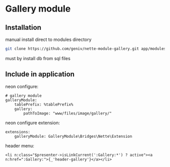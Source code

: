 Gallery module
==============

Installation
------------
manual install direct to modules directory
```bash
git clone https://github.com/geniv/nette-module-gallery.git app/modules/GalleryModule
```
must by install db from sql files


Include in application
----------------------
neon configure:
```neon
# gallery module
galleryModule:
    tablePrefix: %tablePrefix%
    gallery:
        pathToImage: "www/files/image/gallery/"
```

neon configure extension:
```neon
extensions:
    galleryModule: GalleryModule\Bridges\Nette\Extension
```

header menu:
```latte
<li n:class="$presenter->isLinkCurrent(':Gallery:*') ? active"><a n:href=":Gallery:">{_'header-gallery'}</a></li>
```
